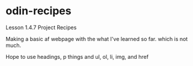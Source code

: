 # odin-recipes
Lesson 1.4.7 Project Recipes

Making a basic af webpage with the what I've learned so far. which is not much.

Hope to use headings, p things and ul, ol, li, img, and href

